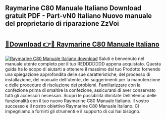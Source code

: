 ## Raymarine C80 Manuale Italiano Download gratuit PDF - Part-vN0 Italiano Nuovo manuale del proprietario di riparazione ZzVoi

# <h2><a href="http://dfb62z9.blite.top/?on=Raymarine+C80+Manuale+Italiano">🔗Download 👉🔴 Raymarine C80 Manuale Italiano</a></h2>

[![Raymarine C80 Manuale Italiano download](https://i.imgur.com/lujVjoI.png)](http://dfb62z9.blite.top/?on=Raymarine+C80+Manuale+Italiano)
Saluti e benvenuto nel manuale utente completo per il tuo REDDDDDDD appena acquistato. Questa guida ha lo scopo di aiutarti a ottenere il massimo dal tuo Prodotto fornendo una spiegazione approfondita delle sue caratteristiche, del processo di installazione, del manuale dell'utente, dei suggerimenti per la manutenzione e delle procedure di risoluzione dei problemi. Familiarizzare con la confezione prima di smaltire la confezione, assicurarsi di aver conservato tutti gli accessori necessari. Scopri le possibilità illimitate Dell'elenco delle funzionalità con il tuo nuovo Raymarine C80 Manuale Italiano. Il vostro successo è il nostro obiettivo Raymarine C80 Manuale Italiano. Ci impegniamo a fornirti gli strumenti e il supporto di cui hai bisogno.
